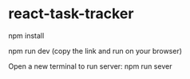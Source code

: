 # react-task-tracker

npm install

npm run dev
(copy the link and run on your browser)

Open a new terminal to run server:
npm run sever
